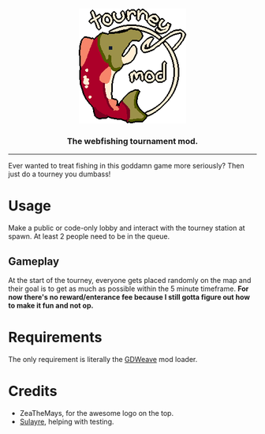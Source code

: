<p align="center">
    <img src=".github/image.png" alt="Tounrey mod"><br>
	<h3 align="center">The webfishing tournament mod.</h1>
</p>

---

Ever wanted to treat fishing in this goddamn game more seriously? Then just do a tourney you dumbass!

# Usage
Make a public or code-only lobby and interact with the tourney station at spawn. At least 2 people need to be in the queue.

## Gameplay
At the start of the tourney, everyone gets placed randomly on the map and their goal is to get as much as possible within the 5 minute timeframe. **For now there's no reward/enterance fee because I still gotta figure out how to make it fun and not op.**

# Requirements
The only requirement is literally the [GDWeave](https://github.com/NotNite/GDWeave/tree/main) mod loader.

# Credits
- ZeaTheMays, for the awesome logo on the top.
- [Sulayre](https://github.com/Sulayre), helping with testing.